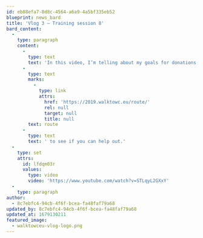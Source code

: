 ```yaml
---
id: eb08efa7-8d8c-4564-a6a9-4a5bf335eb52
blueprint: news_bard
title: 'Vlog 3 – Training session 8'
bard_content:
  -
    type: paragraph
    content:
      -
        type: text
        text: 'In this video, I’m telling about my goals for donations, sponsors and places to sleep. Only 9 to go so check out my '
      -
        type: text
        marks:
          -
            type: link
            attrs:
              href: 'https://2019.walktowc.eu/route/'
              rel: null
              target: null
              title: null
        text: route
      -
        type: text
        text: ' to see if you can help out.'
  -
    type: set
    attrs:
      id: lfdqm03r
      values:
        type: video
        video: 'https://www.youtube.com/watch?v=STLqyL2GXxY'
  -
    type: paragraph
author:
  - 8c7ebfc4-94cb-4f6f-bcea-fa48faf79a68
updated_by: 8c7ebfc4-94cb-4f6f-bcea-fa48faf79a68
updated_at: 1679130211
featured_image:
  - walktowceu-vlog-logo.png
---
```

